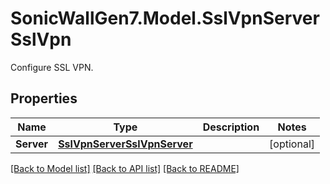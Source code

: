 # SonicWallGen7.Model.SslVpnServerSslVpn
Configure SSL VPN.

## Properties

Name | Type | Description | Notes
------------ | ------------- | ------------- | -------------
**Server** | [**SslVpnServerSslVpnServer**](SslVpnServerSslVpnServer.md) |  | [optional] 

[[Back to Model list]](../README.md#documentation-for-models) [[Back to API list]](../README.md#documentation-for-api-endpoints) [[Back to README]](../README.md)

